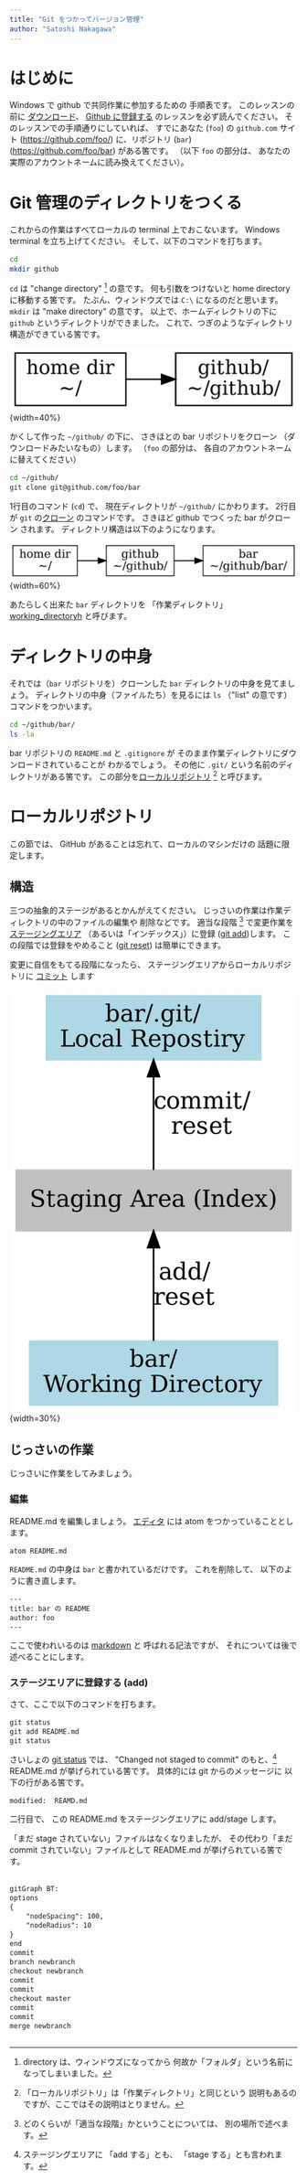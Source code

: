 ```yaml
---
title: "Git をつかってバージョン管理"
author: "Satoshi Nakagawa"
---
```


# はじめに

Windows で github で共同作業に参加するための
手順表です。
このレッスンの前に
[ダウンロード](download.md)、
[Github に登録する](github.md)
のレッスンを必ず読んでください。
そのレッスンでの手順通りにしていれば、
すでにあなた (`foo`) の `github.com` サイト
(https://github.com/foo/)
に、リポジトリ (`bar`) 
(https://github.com/foo/bar) がある筈です。
（以下 `foo` の部分は、
あなたの実際のアカウントネームに読み換えてください）。

# Git 管理のディレクトリをつくる

これからの作業はすべてローカルの terminal 上でおこないます。
Windows terminal を立ち上げてください。
そして、以下のコマンドを打ちます。

```bash
cd
mkdir github
```

`cd` は "change directory" 
[^dir] の意です。
何も引数をつけないと home directory に移動する筈です。
たぶん、ウィンドウズでは `C:\` になるのだと思います。
`mkdir` は "make directory" の意です。
以上で、ホームディレクトリの下に
`github` というディレクトリができました。
これで、つぎのようなディレクトリ構造ができている筈です。

![ディレクトリ構造](dot/mydirs-1.jpg){width=40%}

[^dir]: directory は、ウィンドウズになってから
何故か「フォルダ」という名前になってしまいました。

かくして作った `~/github/` の下に、
さきほとの bar リポジトリをクローン
（ダウンロードみたいなもの）します。
（`foo` の部分は、
各自のアカウントネームに替えてください）


```bash
cd ~/github/
git clone git@github.com/foo/bar
```

1行目のコマンド (`cd`) で、
現在ディレクトリが
`~/github/` にかわります。
2行目が `git` の[クローン](git-clone.md) のコマンドです。
さきほど github でつくった bar がクローン
されます。
ディレクトリ構造は以下のようになります。

![ディレクトリ構造](dot/mydirs-2.jpg){width=60%}

あたらしく出来た `bar` ディレクトリを
「作業ディレクトリ」 
[working_directoryh](working_directory.md) と呼びます。


# ディレクトリの中身

それでは（`bar` リポジトリを）クローンした
`bar` ディレクトリの中身を見てましょう。
ディレクトリの中身（ファイルたち）を見るには
`ls` （"list" の意です）コマンドをつかいます。

```bash
cd ~/github/bar/
ls -la
```

bar リポジトリの `README.md` と `.gitignore` が
そのまま作業ディレクトリにダウンロードされていることが
わかるでしょう。
その他に `.git/` という名前のディレクトリがある筈です。
この部分を[ローカルリポジトリ](local_repository.md) 
[^loc] と呼びます。

[^loc]: 「ローカルリポジトリ」は「作業ディレクトリ」と同じという
  説明もあるのですが、ここではその説明はとりません。
  
# ローカルリポジトリ

この節では、
GitHub があることは忘れて、ローカルのマシンだけの
話題に限定します。

## 構造

三つの抽象的ステージがあるとかんがえてください。
じっさいの作業は作業ディレクトリの中のファイルの編集や
削除などです。
適当な段階 [^tekito] で変更作業を
[ステージングエリア](staging_area.md) 
（あるいは「インデックス」）に登録
([git add](git-add.md))します。
この段階では登録をやめること
([git reset](git-reset.md)) は簡単にできます。

変更に自信をもてる段階になったら、
ステージングエリアからローカルリポジトリに
[コミット](git-commit.md) します

[^tekito]: どのくらいが「適当な段階」かということについては、
 別の場所で述べます。

![ローカルの構造](dot/local.jpg){width=30%}

## じっさいの作業

じっさいに作業をしてみましょう。

### 編集

README.md を編集しましょう。
[エディタ](editor.md) には atom をつかっていることとします。

```
atom README.md
```

`README.md` の中身は `bar` と書かれているだけです。
これを削除して、
以下のように書き直します。

```
---
title: bar の README
author: foo
---

```

ここで使われいるのは [markdown](markdown.md) と
呼ばれる記法ですが、
それについては後で述べることにします。

### ステージエリアに登録する (add)

さて、ここで以下のコマンドを打ちます。

```
git status
git add README.md
git status
```

さいしょの [git status](git-status.md) では、
"Changed not staged to commit" のもと、[^stage]
README.md が挙げられている筈です。
具体的には git からのメッセージに
以下の行がある筈です。

```
modified:  REAMD.md
```
[^stage]: ステージングエリアに 「add する」とも、
  「stage する」とも言われます。

二行目で、
この README.md をステージングエリアに
add/stage します。

「まだ stage されていない」ファイルはなくなりましたが、
その代わり「まだ commit されていない」ファイルとして
README.md が挙げられている筈です。

```mermaid

gitGraph BT:
options
{
    "nodeSpacing": 100,
    "nodeRadius": 10
}
end
commit
branch newbranch
checkout newbranch
commit
commit
checkout master
commit
commit
merge newbranch


```

